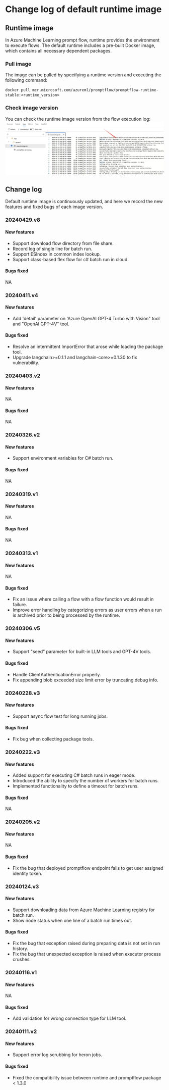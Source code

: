 # Change log of default runtime image
## Runtime image
In Azure Machine Learning prompt flow, runtime provides the environment to execute flows. The default runtime includes a pre-built Docker image, which contains all necessary dependent packages.

### Pull image
The image can be pulled by specifying a runtime version and executing the following command:
```
docker pull mcr.microsoft.com/azureml/promptflow/promptflow-runtime-stable:<runtime_version>
```

### Check image version
You can check the runtime image version from the flow execution log:
![img](../../media/cloud/runtime-change-log/runtime-version.png)

## Change log
Default runtime image is continuously updated, and here we record the new features and fixed bugs of each image version.

### 20240429.v8

#### New features
- Support download flow directory from file share.
- Record log of single line for batch run.
- Support ESIndex in common index lookup.
- Support class-based flex flow for c# batch run in cloud.

#### Bugs fixed
NA


### 20240411.v4

#### New features
- Add 'detail' parameter on 'Azure OpenAI GPT-4 Turbo with Vision" tool and "OpenAI GPT-4V" tool.

#### Bugs fixed
- Resolve an intermittent ImportError that arose while loading the package tool.
- Upgrade langchain>=0.1.1 and langchain-core>=0.1.30 to fix vulnerability.


### 20240403.v2

#### New features
NA

#### Bugs fixed
NA


### 20240326.v2

#### New features
- Support environment variables for C# batch run.

#### Bugs fixed
NA


### 20240319.v1

#### New features
NA

#### Bugs fixed
NA


### 20240313.v1

#### New features
NA

#### Bugs fixed
- Fix an issue where calling a flow with a flow function would result in failure.
- Improve error handling by categorizing errors as user errors when a run is archived prior to being processed by the runtime.


### 20240306.v5

#### New features
- Support "seed" parameter for built-in LLM tools and GPT-4V tools.

#### Bugs fixed
- Handle ClientAuthenticationError properly.
- Fix appending blob exceeded size limit error by truncating debug info.


### 20240228.v3

#### New features
- Support async flow test for long running jobs.

#### Bugs fixed
- Fix bug when collecting package tools.


### 20240222.v3

#### New features
- Added support for executing C# batch runs in eager mode.
- Introduced the ability to specify the number of workers for batch runs.
- Implemented functionality to define a timeout for batch runs.

#### Bugs fixed
NA

### 20240205.v2

#### New features
NA

#### Bugs fixed
- Fix the bug that deployed promptflow endpoint fails to get user assigned identity token.

### 20240124.v3

#### New features
- Support downloading data from Azure Machine Learning registry for batch run.
- Show node status when one line of a batch run times out.

#### Bugs fixed
- Fix the bug that exception raised during preparing data is not set in run history.
- Fix the bug that unexpected exception is raised when executor process crushes.

### 20240116.v1

#### New features
NA

#### Bugs fixed
- Add validation for wrong connection type for LLM tool.

### 20240111.v2

#### New features
- Support error log scrubbing for heron jobs.

#### Bugs fixed
- Fixed the compatibility issue between runtime and promptflow package < 1.3.0

